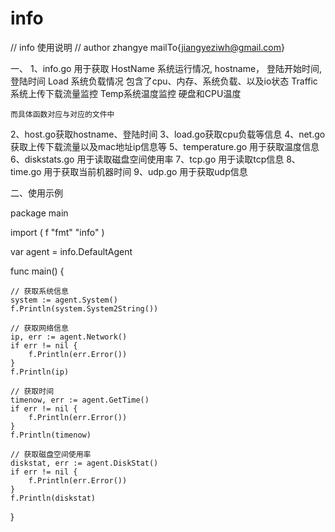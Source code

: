 info
====
// info 使用说明
// author zhangye mailTo{jiangyeziwh@gmail.com}

一、
1、info.go 用于获取
    HostName 系统运行情况, hostname， 登陆开始时间, 登陆时间
    Load 系统负载情况 包含了cpu、内存、系统负载、以及io状态
    Traffic 系统上传下载流量监控
    Temp系统温度监控 硬盘和CPU温度

    而具体函数对应与对应的文件中

2、host.go获取hostname、登陆时间
3、load.go获取cpu负载等信息
4、net.go 获取上传下载流量以及mac地址ip信息等
5、temperature.go 用于获取温度信息
6、diskstats.go 用于读取磁盘空间使用率
7、tcp.go 用于读取tcp信息
8、time.go 用于获取当前机器时间
9、udp.go 用于获取udp信息

二、使用示例

package main

import (
  	f "fmt"
	"info"
)

var agent = info.DefaultAgent

func main() {
	
	// 获取系统信息
	system := agent.System()
	f.Println(system.System2String())

    // 获取网络信息
	ip, err := agent.Network()
	if err != nil {
		f.Println(err.Error())
	}
	f.Println(ip)

    // 获取时间
	timenow, err := agent.GetTime()
	if err != nil {
		f.Println(err.Error())
	}
	f.Println(timenow)

	// 获取磁盘空间使用率
	diskstat, err := agent.DiskStat()
    if err != nil {
    	f.Println(err.Error())
    }
    f.Println(diskstat)
}

